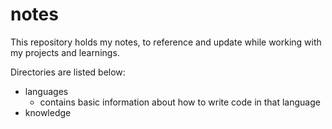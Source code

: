 # notes
This repository holds my notes, to reference and update while working with my projects and learnings.

Directories are listed below:
- languages
    - contains basic information about how to write code in that language
- knowledge
